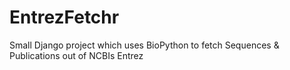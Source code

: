 EntrezFetchr
============

Small Django project which uses BioPython to fetch Sequences &amp; Publications out of NCBIs Entrez